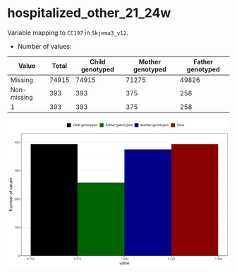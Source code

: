 # hospitalized_other_21_24w
Variable mapping to `CC197` in `Skjema3_v12`.
- Number of values:

| Value | Total | Child genotyped | Mother genotyped | Father genotyped |
| ----- | ----- | --------------- | ---------------- | ---------------- |
| Missing | 74915 | 74915 | 71275 | 49826 |
| Non-missing | 393 | 393 | 375 | 258 |
| 1 | 393 | 393 | 375 | 258 |



![](hospitalized_other_21_24w_n.png)



